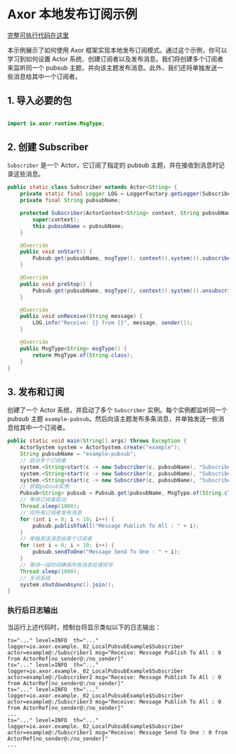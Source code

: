 # Axor 本地发布订阅示例

[完整可执行代码在这里](../../axor-examples/src/main/java/io/masterkun/axor/example/_02_LocalPubsubExample.java)

本示例展示了如何使用 Axor 框架实现本地发布订阅模式。通过这个示例，你可以学习到如何设置 Actor
系统、创建订阅者以及发布消息。我们将创建多个订阅者来监听同一个 pubsub
主题，并向该主题发布消息。此外，我们还将单独发送一些消息给其中一个订阅者。

## 1. 导入必要的包

```java

import io.axor.runtime.MsgType;

```

## 2. 创建 Subscriber

`Subscriber` 是一个 Actor，它订阅了指定的 pubsub 主题，并在接收到消息时记录这些消息。

```java
public static class Subscriber extends Actor<String> {
    private static final Logger LOG = LoggerFactory.getLogger(Subscriber.class);
    private final String pubsubName;

    protected Subscriber(ActorContext<String> context, String pubsubName) {
        super(context);
        this.pubsubName = pubsubName;
    }

    @Override
    public void onStart() {
        Pubsub.get(pubsubName, msgType(), context().system()).subscribe(self());
    }

    @Override
    public void preStop() {
        Pubsub.get(pubsubName, msgType(), context().system()).unsubscribe(self());
    }

    @Override
    public void onReceive(String message) {
        LOG.info("Receive: {} from {}", message, sender());
    }

    @Override
    public MsgType<String> msgType() {
        return MsgType.of(String.class);
    }
}
```

## 3. 发布和订阅

创建了一个 Actor 系统，并启动了多个 `Subscriber` 实例。每个实例都监听同一个 pubsub 主题
`example-pubsub`。然后向该主题发布多条消息，并单独发送一些消息给其中一个订阅者。

```java
public static void main(String[] args) throws Exception {
    ActorSystem system = ActorSystem.create("example");
    String pubsubName = "example-pubsub";
    // 启动多个订阅者
    system.<String>start(c -> new Subscriber(c, pubsubName), "Subscriber1");
    system.<String>start(c -> new Subscriber(c, pubsubName), "Subscriber2");
    system.<String>start(c -> new Subscriber(c, pubsubName), "Subscriber3");
    // 获取pubsub实例
    Pubsub<String> pubsub = Pubsub.get(pubsubName, MsgType.of(String.class), system);
    // 等待订阅者启动
    Thread.sleep(1000);
    // 向所有订阅者发布消息
    for (int i = 0; i < 10; i++) {
        pubsub.publishToAll("Message Publish To All : " + i);
    }
    // 单独发送消息给某个订阅者
    for (int i = 0; i < 10; i++) {
        pubsub.sendToOne("Message Send To One : " + i);
    }
    // 等待一段时间确保所有消息处理完毕
    Thread.sleep(1000);
    // 关闭系统
    system.shutdownAsync().join();
}
```

### 执行后日志输出

当运行上述代码时，控制台将显示类似以下的日志输出：

```plain text
ts="..." level=INFO  th="..." logger=io.axor.example._02_LocalPubsubExample$Subscriber actor=example@:/Subscriber1 msg="Receive: Message Publish To All : 0 from ActorRef[no_sender@:/no_sender]"
ts="..." level=INFO  th="..." logger=io.axor.example._02_LocalPubsubExample$Subscriber actor=example@:/Subscriber2 msg="Receive: Message Publish To All : 0 from ActorRef[no_sender@:/no_sender]"
ts="..." level=INFO  th="..." logger=io.axor.example._02_LocalPubsubExample$Subscriber actor=example@:/Subscriber3 msg="Receive: Message Publish To All : 0 from ActorRef[no_sender@:/no_sender]"
...
ts="..." level=INFO  th="..." logger=io.axor.example._02_LocalPubsubExample$Subscriber actor=example@:/Subscriber1 msg="Receive: Message Send To One : 0 from ActorRef[no_sender@:/no_sender]"
...
```
